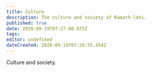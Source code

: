 ```yaml
---
title: Culture
description: The culture and society of Ramath-lehi.
published: true
date: 2020-09-19T07:27:00.875Z
tags: 
editor: undefined
dateCreated: 2020-09-19T07:26:55.454Z
---
```


Culture and society.